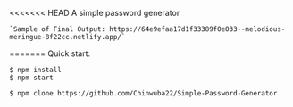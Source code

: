<<<<<<< HEAD
A simple password generator

```
`Sample of Final Output: https://64e9efaa17d1f33389f0e033--melodious-meringue-8f22cc.netlify.app/`
```

=======
Quick start:

```
$ npm install
$ npm start

$ npm clone https://github.com/Chinwuba22/Simple-Password-Generator
```
